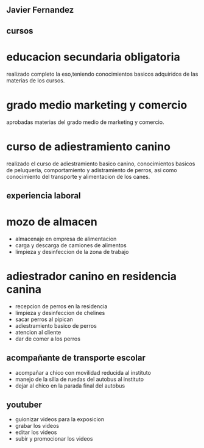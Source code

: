 ## Javier Fernandez 

## cursos 

# educacion secundaria obligatoria
realizado completo la eso,teniendo conocimientos basicos adquiridos de las materias de los cursos.

# grado medio marketing y comercio
aprobadas materias del grado medio de marketing y comercio.

# curso de adiestramiento canino
realizado el curso de adiestramiento basico canino, conocimientos basicos de peluqueria, comportamiento y adistramiento de perros, asi como conocimiento del transporte y alimentacion de los canes.

## experiencia laboral

# mozo de almacen 
- almacenaje en empresa de alimentacion
- carga y descarga de camiones de alimentos
- limpieza y desinfeccion de la zona de trabajo

# adiestrador canino en residencia canina
- recepcion de perros en la residencia
- limpieza y desinfeccion de chelines
- sacar perros al pipican
- adiestramiento basico de perros
- atencion al cliente
- dar de comer a los perros 

## acompañante de transporte escolar 
- acompañar a chico con movilidad reducida al instituto
- manejo de la silla de ruedas del autobus al instituto
- dejar al chico en la parada final del autobus

## youtuber
- guionizar videos para la exposicion
- grabar los videos
- editar los videos
- subir y promocionar los videos
